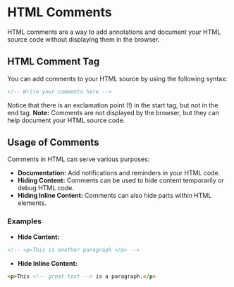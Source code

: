 # HTML Comments
HTML comments are a way to add annotations and document your HTML source code without displaying them in the browser.
## HTML Comment Tag
You can add comments to your HTML source by using the following syntax:
```html
<!-- Write your comments here -->
```
Notice that there is an exclamation point (!) in the start tag, but not in the end tag.
**Note:** Comments are not displayed by the browser, but they can help document your HTML source code.

## Usage of Comments

Comments in HTML can serve various purposes:

- **Documentation:** Add notifications and reminders in your HTML code.
- **Hiding Content:** Comments can be used to hide content temporarily or debug HTML code.
- **Hiding Inline Content:** Comments can also hide parts within HTML elements.

### Examples

- **Hide Content:**

```html
<!-- <p>This is another paragraph </p> -->
```

- **Hide Inline Content:**

```html
<p>This <!-- great text --> is a paragraph.</p>
```
